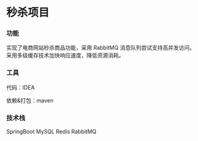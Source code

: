 # 秒杀项目

### 功能

实现了电商网站秒杀商品功能，采用 RabbitMQ 消息队列尝试支持高并发访问。采用多级缓存技术加快响应速度，降低资源消耗。

### 工具

代码：IDEA

依赖&打包：maven

### 技术栈

SpringBoot
MySQL
Redis
RabbitMQ
